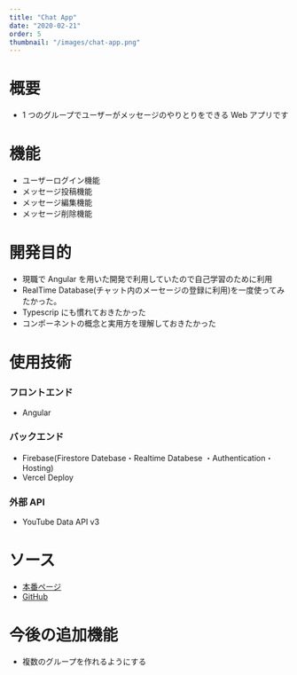 ```yaml
---
title: "Chat App"
date: "2020-02-21"
order: 5
thumbnail: "/images/chat-app.png"
---
```


# 概要

- 1 つのグループでユーザーがメッセージのやりとりをできる Web アプリです

# 機能

- ユーザーログイン機能
- メッセージ投稿機能
- メッセージ編集機能
- メッセージ削除機能

# 開発目的

- 現職で Angular を用いた開発で利用していたので自己学習のために利用
- RealTime Database(チャット内のメーセージの登録に利用)を一度使ってみたかった。
- Typescrip にも慣れておきたかった
- コンポーネントの概念と実用方を理解しておきたかった

# 使用技術

### フロントエンド

- Angular

### バックエンド

- Firebase(Firestore Datebase・Realtime Databese ・Authentication・Hosting)
- Vercel Deploy

### 外部 API

- YouTube Data API v3

# ソース

- [本番ページ](https://chat-app-ivory-alpha.vercel.app/)
- [GitHub](https://github.com/kaity-kaity/chat-app)

# 今後の追加機能

- 複数のグループを作れるようにする
